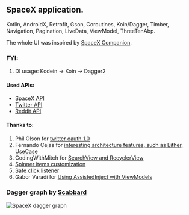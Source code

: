## SpaceX application.

Kotlin, AndroidX, Retrofit, Gson, Coroutines, Koin/Dagger, Timber, Navigation, Pagination, LiveData, ViewModel, ThreeTenAbp.

The whole UI was inspired by [SpaceX Companion](https://play.google.com/store/apps/details?id=nl.studionoorderlicht.spacex&hl=en).

### FYI:
1. DI usage: Kodein -> Koin -> Dagger2

#### Used APIs:
+ [SpaceX API](https://github.com/r-spacex/SpaceX-API)
+ [Twitter API](https://developer.twitter.com/en/docs/api-reference-index)
+ [Reddit API](https://www.reddit.com/dev/api/)

#### Thanks to: 
1. Phil Olson for [twitter oauth 1.0](https://gist.github.com/polson/227e1a039a09f2728163bf7235990178)
2. Fernando Cejas for [interesting architecture features, such as Either, UseCase](https://fernandocejas.com/2018/05/07/architecting-android-reloaded/)
3. CodingWithMitch for [SearchView and RecyclerView](https://codingwithmitch.com/blog/filtering-recyclerview-searchview/)
4. [Spinner items customization](https://android--code.blogspot.com/2015/08/android-spinner-text-color.html)
5. [Safe click listener](https://medium.com/@simonkarmy2004/solving-android-multiple-clicks-problem-kotlin-b99c06135da0)
6. Gabor Varadi for [Using AssistedInject with ViewModels](https://proandroiddev.com/dagger-tips-leveraging-assistedinjection-to-inject-viewmodels-with-savedstatehandle-and-93fe009ad874)

### Dagger graph by [Scabbard](https://github.com/arunkumar9t2/scabbard)

![SpaceX dagger graph](docs/com.grappim.spacexapp.di.AppComponent.png)
